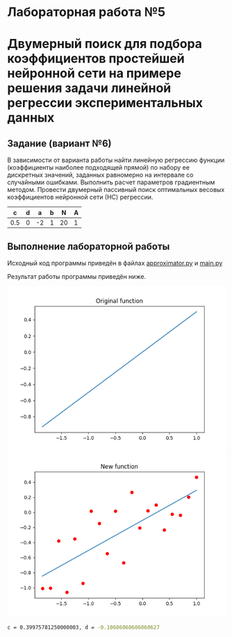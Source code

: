 # Лабораторная работа №5
# Двумерный поиск для подбора коэффициентов простейшей нейронной сети на примере решения задачи линейной регрессии экспериментальных данных

## Задание (вариант №6)

В зависимости от варианта работы найти линейную регрессию функции
(коэффициенты наиболее подходящей прямой) по набору ее дискретных значений,
заданных равномерно на интервале со случайными ошибками. Выполнить расчет
параметров градиентным методом. Провести двумерный пассивный поиск оптимальных
весовых коэффициентов нейронной сети (НС) регрессии.

| c   | d   | a   | b   | N   | A   |
|-----|-----|-----|-----|-----|-----|
|0.5  |0    | -2  |  1  | 20  |  1  |

## Выполнение лабораторной работы

Исходный код программы приведён в файлах [approximator.py](approximator.py) и [main.py](main.py)

Результат работы программы приведён ниже.

![Original](screenshots/original_function.png)
![Result](screenshots/approximation_result.png)

```bash
c = 0.39975781250000003, d = -0.10606060606060627
```
